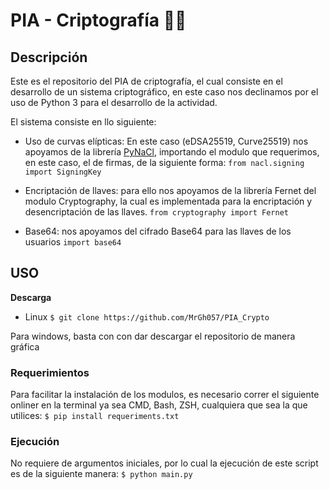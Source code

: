 # PIA - Criptografía 🚀🚀

## Descripción
Este es el repositorio del PIA de criptografía, el cual consiste en el desarrollo de un sistema criptográfico, en este caso nos declinamos por el uso de Python 3 para el desarrollo de la actividad.

El sistema consiste en llo siguiente:
- Uso de curvas elípticas: En este caso (eDSA25519, Curve25519) nos apoyamos de la librería [PyNaCl](https://pypi.org/project/PyNaCl/), importando el modulo que requerimos, en este caso, el de firmas, de la siguiente forma:
`from nacl.signing import SigningKey`

- Encriptación de llaves: para ello nos apoyamos de la librería Fernet del modulo Cryptography, la cual es implementada para la encriptación y desencriptación de las llaves.
`from cryptography import Fernet`

- Base64: nos apoyamos del cifrado Base64 para las llaves de los usuarios
`import base64`

## USO

**Descarga**
- Linux
`$ git clone https://github.com/MrGh057/PIA_Crypto`

Para windows, basta con con dar descargar el repositorio de manera gráfica

### Requerimientos
Para facilitar la instalación de los modulos, es necesario correr el siguiente onliner en la terminal ya sea CMD, Bash, ZSH, cualquiera que sea la que utilices:
`$ pip install requeriments.txt`

### Ejecución
No requiere de argumentos iniciales, por lo cual la ejecución de este script es de la siguiente manera:
`$ python main.py`
